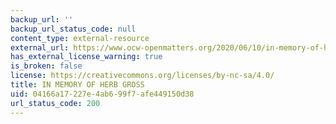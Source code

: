 ```yaml
---
backup_url: ''
backup_url_status_code: null
content_type: external-resource
external_url: https://www.ocw-openmatters.org/2020/06/10/in-memory-of-herb-gross/
has_external_license_warning: true
is_broken: false
license: https://creativecommons.org/licenses/by-nc-sa/4.0/
title: IN MEMORY OF HERB GROSS
uid: 04166a17-227e-4ab6-99f7-afe449150d38
url_status_code: 200
---
```

